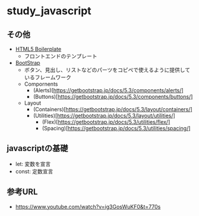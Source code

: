 # study_javascript

## その他
- [HTML5 Boilerplate](https://html5boilerplate.com/)
    - フロントエンドのテンプレート
- [BootStrap](https://getbootstrap.jp/docs/5.0/getting-started/introduction/)
    - ボタン、見出し、リストなどのパーツをコピペで使えるように提供しているフレームワーク
    - Compornents
      - (Alerts)[https://getbootstrap.jp/docs/5.3/components/alerts/]
      - (Buttons)[https://getbootstrap.jp/docs/5.3/components/buttons/]
    - Layout
      - (Containers)[https://getbootstrap.jp/docs/5.3/layout/containers/]
      - (Utilities)[https://getbootstrap.jp/docs/5.3/layout/utilities/]
        - (Flex)[https://getbootstrap.jp/docs/5.3/utilities/flex/]
        - (Spacing)[https://getbootstrap.jp/docs/5.3/utilities/spacing/]

## javascriptの基礎
- let: 変数を宣言
- const: 定数宣言

## 参考URL
- https://www.youtube.com/watch?v=ig3GosWuKF0&t=770s